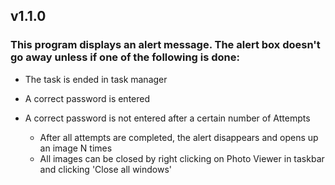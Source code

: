 ## v1.1.0
### This program displays an alert message. The alert box doesn't go away unless if one of the following is done:

- The task is ended in task manager
- A correct password is entered
- A correct password is not entered after a certain number of Attempts

    -  After all attempts are completed, the alert disappears and opens up an image N times
    -  All images can be closed by right clicking on Photo Viewer in taskbar and clicking 'Close all windows'